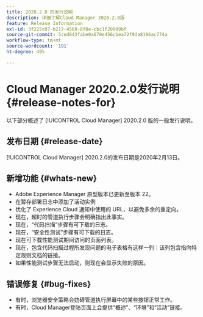```yaml
---
title: 2020.2.0 的发行说明
description: 详细了解Cloud Manager 2020.2.0版
feature: Release Information
exl-id: 3f225c07-b217-4568-8f8e-cbc1f20989bf
source-git-commit: 5ced643fabe0a670e456cbea72f9da8196ac774a
workflow-type: tm+mt
source-wordcount: '191'
ht-degree: 49%

---
```


# Cloud Manager 2020.2.0发行说明 {#release-notes-for}

以下部分概述了 [!UICONTROL Cloud Manager] 2020.2.0 版的一般发行说明。

## 发布日期 {#release-date}

[!UICONTROL Cloud Manager] 2020.2.0的发布日期是2020年2月13日。

## 新增功能 {#whats-new}

* Adobe Experience Manager 原型版本已更新至版本 22。
* 在暂存部署日志中添加了活动实例
* 优化了 Experience Cloud 通知中使用的 URL，以避免多余的重定向。
* 现在，超时的管道执行步骤会明确指出此事实。
* 现在，“代码扫描”步骤有可下载的日志。
* 现在，“安全性测试”步骤有可下载的日志。
* 现在可下载性能测试期间访问的页面列表。
* 现在，包含代码扫描过程所发现问题的电子表格有这样一列：该列包含指向特定规则文档的链接。
* 如果性能测试步骤无法启动，则现在会显示失败的原因。

## 错误修复 {#bug-fixes}

* 有时，浏览器安全策略会妨碍管道执行屏幕中的某些按钮正常工作。
* 有时，Cloud Manager登陆页面上会提供“概述”、“环境”和“活动”链接。
